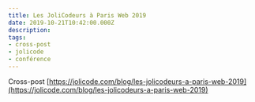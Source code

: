 ```yaml
---
title: Les JoliCodeurs à Paris Web 2019
date: 2019-10-21T10:42:00.000Z
description:
tags:
- cross-post
- jolicode
- conférence
---
```


Cross-post [https://jolicode.com/blog/les-jolicodeurs-a-paris-web-2019](https://jolicode.com/blog/les-jolicodeurs-a-paris-web-2019)
